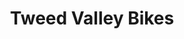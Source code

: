 ---
title: "Tweed Valley Bikes"
url: /innerleithen/tweed-valley-bikes-high-street/
shop: Fahrrad
---